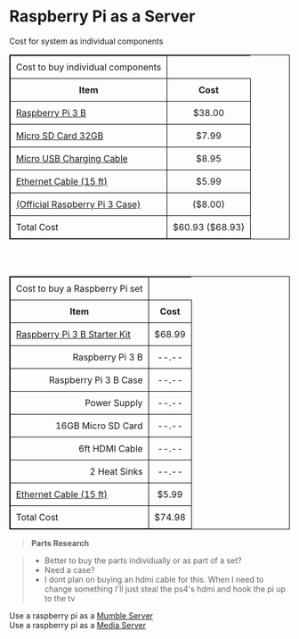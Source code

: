 # Raspberry Pi as a Server

Cost for system as individual components

<style>
table, th, td {
    border: 1px solid black;
    border-collapse: collapse;
}
th, td {
    padding: 10px;
}
</style>
<div align="center">
<table>

  <tr>
  <td> Cost to buy individual components </td>
  </tr>

  <tr>
  <th> Item </th>
  <th> Cost </th>		
  </tr>

  <tr>
  <td style="text-align:left"> <a href="https://www.amazon.com/Raspberry-Pi-RASP-PI-3-Model-Motherboard/dp/B01CD5VC92/ref=sr_1_4?s=electronics&ie=UTF8&qid=1466035691&sr=1-4&keywords=raspberry+pi+3" target="_blank">Raspberry Pi 3 B</a> </td>
  <td style="text-align:center"> $38.00 </td>		
  </tr>

  <tr>
  <td style="text-align:left"> <a href="https://www.amazon.com/SanDisk-microSDHC-Standard-Packaging-SDSQUNC-032G-GN6MA/dp/B010Q57T02/ref=sr_1_1?s=pc&ie=UTF8&qid=1466035945&sr=1-1&keywords=micro+sd&refinements=p_n_feature_two_browse-bin%3A6518304011" target="_blank">Micro SD Card 32GB</a> </td>
  <td style="text-align:center"> $7.99 </td>		
  </tr>

  <tr>
  <td style="text-align:left"> <a href="https://www.amazon.com/Raspberry-Charger-KuGi-Model-Adapter/dp/B01E6YLFAO/ref=sr_1_2?ie=UTF8&qid=1466559587&sr=8-2&keywords=2.5A+Power+Supply" target="_blank">Micro USB Charging Cable</a> </td>
  <td style="text-align:center"> $8.95 </td>		
  </tr>

  <tr>
  <td style="text-align:left"> <a href="https://www.amazon.com/Mediabridge-Cat5e-Ethernet-Patch-Cable/dp/B003O973OA/ref=sr_1_6?s=pc&ie=UTF8&qid=1466036292&sr=1-6&keywords=ethernet+cable" target="_blank">Ethernet Cable (15 ft)</a> </td>
  <td style="text-align:center"> $5.99 </td>		
  </tr>

  <tr>
  <td style="text-align:left"> <a href="https://www.amazon.com/Official-Raspberry-Pi-Case-Black/dp/B01F1PSFY6/ref=sr_1_4?s=pc&ie=UTF8&qid=1466560117&sr=1-4&keywords=raspberry+pi+3+case" target="_blank">(Official Raspberry Pi 3 Case)</a> </td>
  <td style="text-align:center"> ($8.00)</td>		
  </tr>

  <tr>
  <td style="text-align:left"> Total Cost </td>
  <td style="text-align:center"> $60.93  ($68.93) </td>		
  </tr>

</table>
</div>

<br>
<br>

<style>
table, th, td {
    border: 1px solid black;
    border-collapse: collapse;
}
th, td {
    padding: 10px;
}
</style>
<div align="center">
<table>

  <tr>
  <td> Cost to buy a Raspberry Pi set </td>
  </tr>

  <tr>
  <th> Item </th>
  <th> Cost </th>		
  </tr>

  <tr>
  <td style="text-align:left"> <a href="https://www.amazon.com/Raspberry-COMPLETE-Starter-Black-16GB/dp/B01EKBJ1I6/ref=sr_1_25?s=pc&ie=UTF8&qid=1466551562&sr=1-25&keywords=raspberry+pi+3" target="_blank">Raspberry Pi 3 B Starter Kit</a> </td>
  <td style="text-align:center"> $68.99 </td>		
  </tr>

  <tr>
  <td style="text-align:right"> Raspberry Pi 3 B </td>
  <td style="text-align:center"> --.-- </td>		
  </tr>

  <tr>
  <td style="text-align:right"> Raspberry Pi 3 B Case </td>
  <td style="text-align:center"> --.-- </td>		
  </tr>

  <tr>
  <td style="text-align:right"> Power Supply </td>
  <td style="text-align:center"> --.-- </td>		
  </tr>

  <tr>
  <td style="text-align:right"> 16GB Micro SD Card </td>
  <td style="text-align:center"> --.-- </td>		
  </tr>

  <tr>
  <td style="text-align:right"> 6ft HDMI Cable </td>
  <td style="text-align:center"> --.-- </td>		
  </tr>

  <tr>
  <td style="text-align:right"> 2 Heat Sinks </td>
  <td style="text-align:center"> --.-- </td>		
  </tr>

  <tr>
  <td style="text-align:left"> <a href="https://www.amazon.com/Mediabridge-Cat5e-Ethernet-Patch-Cable/dp/B003O973OA/ref=sr_1_6?s=pc&ie=UTF8&qid=1466036292&sr=1-6&keywords=ethernet+cable" target="_blank">Ethernet Cable (15 ft)</a> </td>
  <td style="text-align:center"> $5.99 </td>		
  </tr>

  <tr>
  <td style="text-align:left"> Total Cost </td>
  <td style="text-align:center"> $74.98 </td>		
  </tr>

</table>
</div>

> __Parts Research__

> - Better to buy the parts individually or as part of a set?
> - Need a case?
> - I dont plan on buying an hdmi cable for this. When I need to change
    something I'll just steal the ps4's hdmi and hook the pi up to the tv

Use a raspberry pi as a [Mumble
Server](https://pimylifeup.com/raspberry-pi-mumble-server/)  
Use a raspberry pi as a [Media
Server](http://www.linuxjournal.com/content/raspberry-pi-perfect-home-server)
